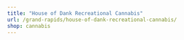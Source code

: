 ```yaml
---
title: "House of Dank Recreational Cannabis"
url: /grand-rapids/house-of-dank-recreational-cannabis/
shop: cannabis
---
```

